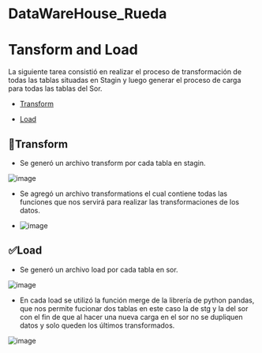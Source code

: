 # DataWareHouse_Rueda
# Tansform and Load
La siguiente tarea consistió en realizar el proceso de transformación de todas las tablas situadas en Stagin y luego generar el proceso de carga para todas las tablas del Sor.


* [Transform](#Transform)

* [Load](#Load)

## :hammer:Transform

- Se generó un archivo transform por cada tabla en stagin.

![image](https://user-images.githubusercontent.com/62667937/198377192-a8dfc6dc-0bc8-46ca-9448-ebb1258ab42c.png)

- Se agregó un archivo transformations el cual contiene todas las funciones que nos servirá para realizar las transformaciones de los datos.

- ![image](https://user-images.githubusercontent.com/62667937/198377560-7f662294-e070-4adb-a801-faf84def58f8.png)



## :white_check_mark:Load

- Se generó un archivo load por cada tabla en sor.

![image](https://user-images.githubusercontent.com/62667937/198377785-43286d62-90f0-4801-ba49-7aee089a3357.png)


- En cada load se utilizó la función merge de la librería de python pandas, que nos permite fucionar dos tablas en este caso la de stg y la del sor con el fin de que al hacer una nueva carga en el sor no se dupliquen datos y solo queden los últimos transformados.

![image](https://user-images.githubusercontent.com/62667937/198378958-f938cf99-ac1c-44e4-a0b5-500b4dcf8f3c.png)


